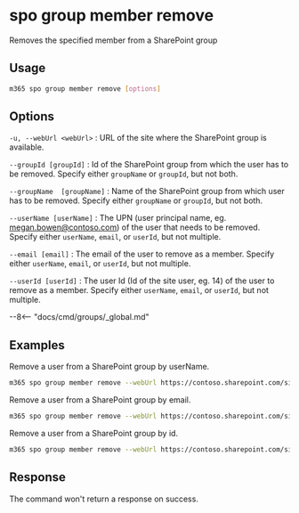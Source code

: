 # spo group member remove

Removes the specified member from a SharePoint group

## Usage

```sh
m365 spo group member remove [options]
```

## Options

`-u, --webUrl <webUrl>`
: URL of the site where the SharePoint group is available.

`--groupId [groupId]`
: Id of the SharePoint group from which the user has to be removed. Specify either `groupName` or `groupId`, but not both.

`--groupName  [groupName]`
: Name of the SharePoint group from which user has to be removed. Specify either `groupName` or `groupId`, but not both.

`--userName [userName]`
: The UPN (user principal name, eg. megan.bowen@contoso.com) of the user that needs to be removed. Specify either `userName`, `email`, or `userId`, but not multiple.

`--email [email]`
: The email of the user to remove as a member. Specify either `userName`, `email`, or `userId`, but not multiple.

`--userId [userId]`
: The user Id (Id of the site user, eg. 14) of the user to remove as a member. Specify either `userName`, `email`, or `userId`, but not multiple.

--8<-- "docs/cmd/groups/_global.md"

## Examples

Remove a user from a SharePoint group by userName.

```sh
m365 spo group member remove --webUrl https://contoso.sharepoint.com/sites/SiteA --groupId 5 --userName "Alex.Wilber@contoso.com"
```

Remove a user from a SharePoint group by email.

```sh
m365 spo group member remove --webUrl https://contoso.sharepoint.com/sites/SiteA --groupName "Site A Visitors" --email "Alex.Wilber@contoso.com"
```

Remove a user from a SharePoint group by id.

```sh
m365 spo group member remove --webUrl https://contoso.sharepoint.com/sites/SiteA --groupName "Site A Visitors" --userId 14
```

## Response

The command won't return a response on success.
